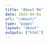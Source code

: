 ```yaml
---
title: "About Me"
date: 2025-04-01
url: "/about/"
type: "pages"
layout: "about"
outputs: ["html"]
---
```

